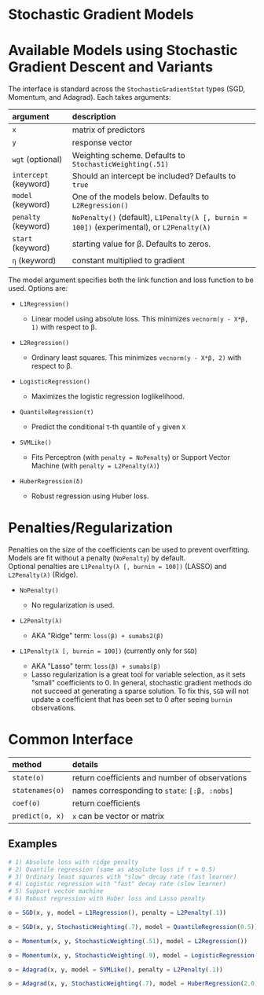 # Stochastic Gradient Models



# Available Models using Stochastic Gradient Descent and Variants
The interface is standard across the `StochasticGradientStat` types (SGD, Momentum, and Adagrad).  Each takes arguments:

| argument              | description                                                                                |
|:----------------------|:-------------------------------------------------------------------------------------------|
| `x`                   | matrix of predictors                                                                       |
| `y`                   | response vector                                                                            |
| `wgt` (optional)      | Weighting scheme. Defaults to `StochasticWeighting(.51)`                                   |
| `intercept` (keyword) | Should an intercept be included?  Defaults to `true`                                       |
| `model` (keyword)     | One of the models below.  Defaults to `L2Regression()`                                     |
| `penalty` (keyword)   | `NoPenalty()` (default), `L1Penalty(λ [, burnin = 100])` (experimental), or `L2Penalty(λ)` |
| `start` (keyword)     | starting value for β.  Defaults to zeros.                                                  |
| `η` (keyword)         | constant multiplied to gradient                                                            |

The model argument specifies both the link function and loss function to be used.  Options are:

- `L1Regression()`
    - Linear model using absolute loss.  This minimizes `vecnorm(y - X*β, 1)` with respect to β.

- `L2Regression()`
    - Ordinary least squares.  This minimizes `vecnorm(y - X*β, 2)` with respect to β.

- `LogisticRegression()`
    - Maximizes the logistic regression loglikelihood.

- `QuantileRegression(τ)`
    - Predict the conditional τ-th quantile of `y` given `X`

- `SVMLike()`
    - Fits Perceptron (with `penalty = NoPenalty`) or Support Vector Machine (with `penalty = L2Penalty(λ)`)

- `HuberRegression(δ)`
    - Robust regression using Huber loss.

# Penalties/Regularization
Penalties on the size of the coefficients can be used to prevent overfitting.  Models are fit without a penalty (`NoPenalty`) by default.<br>Optional penalties are `L1Penalty(λ [, burnin = 100])` (LASSO) and `L2Penalty(λ)` (Ridge).

- `NoPenalty()`
    - No regularization is used.

- `L2Penalty(λ)`  
    - AKA "Ridge" term:  `loss(β) + sumabs2(β)`

- `L1Penalty(λ [, burnin = 100])` (currently only for `SGD`)
    - AKA "Lasso" term: `loss(β) + sumabs(β)`
    - Lasso regularization is a great tool for variable selection, as it sets "small" coefficients to 0.  In general, stochastic gradient methods do not succeed at generating a sparse solution.  To fix this, `SGD` will not update a coefficient that has been set to 0 after seeing `burnin` observations.

# Common Interface

| method          | details                                        |
|:----------------|:-----------------------------------------------|
| `state(o)`      | return coefficients and number of observations |
| `statenames(o)` | names corresponding to `state`: `[:β, :nobs]`  |
| `coef(o)`       | return coefficients                            |
| `predict(o, x)` | `x` can be vector or matrix                    |

## Examples

```julia
# 1) Absolute loss with ridge penalty
# 2) Quantile regression (same as absolute loss if τ = 0.5)
# 3) Ordinary least squares with "slow" decay rate (fast learner)
# 4) Logistic regression with "fast" decay rate (slow learner)
# 5) Support vector machine
# 6) Robust regression with Huber loss and Lasso penalty

o = SGD(x, y, model = L1Regression(), penalty = L2Penalty(.1))

o = SGD(x, y, StochasticWeighting(.7), model = QuantileRegression(0.5))

o = Momentum(x, y, StochasticWeighting(.51), model = L2Regression())

o = Momentum(x, y, StochasticWeighting(.9), model = LogisticRegression())

o = Adagrad(x, y, model = SVMLike(), penalty = L2Penalty(.1))

o = Adagrad(x, y, StochasticWeighting(.7), model = HuberRegression(2.0), penalty = L1Penalty(.01))
```
